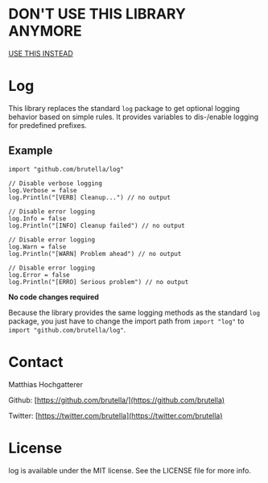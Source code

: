 # DON'T USE THIS LIBRARY ANYMORE

[USE THIS INSTEAD](https://forum.golangbridge.org/t/whats-so-bad-about-the-stdlibs-log-package/1435)

# Log

This library replaces the standard `log` package to get optional logging behavior based on simple rules. It provides variables to dis-/enable logging for predefined prefixes.

## Example

    import "github.com/brutella/log"
    
    // Disable verbose logging
    log.Verbose = false
    log.Println("[VERB] Cleanup...") // no output

    // Disable error logging
    log.Info = false
    log.Println("[INFO] Cleanup failed") // no output
    
    // Disable error logging
    log.Warn = false
    log.Println("[WARN] Problem ahead") // no output
        
    // Disable error logging
    log.Error = false
    log.Println("[ERRO] Serious problem") // no output

**No code changes required**

Because the library provides the same logging methods as the standard `log` package, you just have to change the import path from `import "log"` to  `import "github.com/brutella/log"`.

# Contact

Matthias Hochgatterer

Github: [https://github.com/brutella/](https://github.com/brutella)

Twitter: [https://twitter.com/brutella](https://twitter.com/brutella)

# License

log is available under the MIT license. See the LICENSE file for more info.